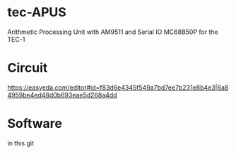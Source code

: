 # tec-APUS

Arithmetic Processing Unit with AM9511 and Serial IO MC68B50P for the TEC-1

# Circuit
https://easyeda.com/editor#id=f83d6e4345f549a7bd7ee7b231e8b4e3|6a84959be4ed48d0b693eae5d268a4dd

# Software
in this git
